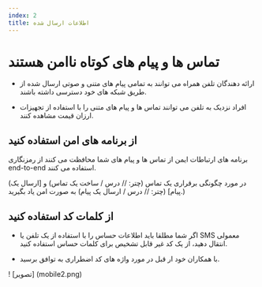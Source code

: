 ```yaml
---
index: 2
title: اطلاعات ارسال شده
---
```

#  تماس ها و پیام های کوتاه ناامن هستند

*   ارائه دهندگان تلفن همراه می توانند به تمامی پیام های متنی و صوتی ارسال شده از طریق شبکه های خود دسترسی داشته باشند.

*   افراد نزدیک به تلفن می توانند تماس ها و پیام های متنی را با استفاده از تجهیزات ارزان قیمت مشاهده کنند.

## از برنامه های امن استفاده کنید

برنامه های ارتباطات ایمن از تماس ها و پیام های شما محافظت می کنند از رمزنگاری end-to-end استفاده می کنند.

(در مورد چگونگی برقراری یک تماس (چتر: // درس / ساخت یک تماس) و [ارسال یک پیام] (چتر: // درس / ارسال یک پیام) به صورت امن یاد بگیرید.)

## از کلمات کد استفاده کنید

*   اگر شما مطلقا باید اطلاعات حساس را با استفاده از یک تلفن یا SMS معمولی انتقال دهید، از یک کد غیر قابل تشخیص برای کلمات حساس استفاده کنید.

*   با همکاران خود ار قبل در مورد واژه های کد اضطراری به توافق برسید.

! [تصویر] (mobile2.png)